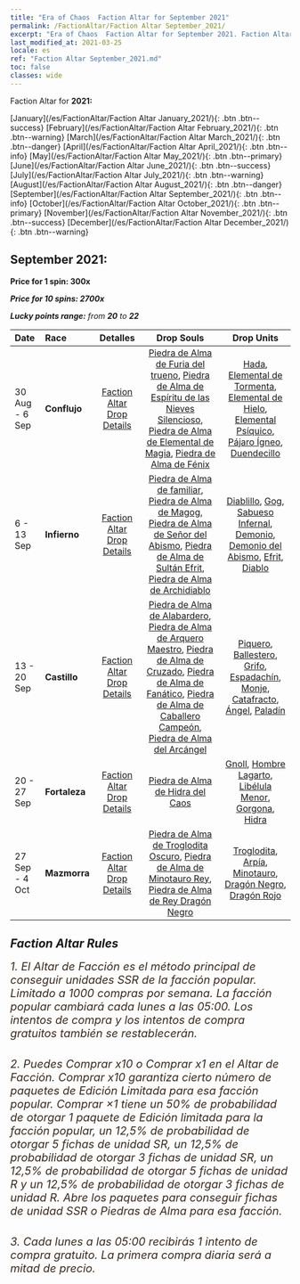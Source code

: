 ```yaml
---
title: "Era of Chaos  Faction Altar for September 2021"
permalink: /FactionAltar/Faction Altar September_2021/
excerpt: "Era of Chaos  Faction Altar for September 2021. Faction Altar is the primary method for obtaining SSR units from the popular faction. Limited to 1,000 purchases each week. The popular faction changes at 05:00 every Monday. Purchase attempts and free purchase attempts will also reset then."
last_modified_at: 2021-03-25
locale: es
ref: "Faction Altar September_2021.md"
toc: false
classes: wide
---
```


  Faction Altar for **2021:**

  [January](/es/FactionAltar/Faction Altar January_2021/){: .btn .btn--success} [February](/es/FactionAltar/Faction Altar February_2021/){: .btn .btn--warning} [March](/es/FactionAltar/Faction Altar March_2021/){: .btn .btn--danger} [April](/es/FactionAltar/Faction Altar April_2021/){: .btn .btn--info} [May](/es/FactionAltar/Faction Altar May_2021/){: .btn .btn--primary} [June](/es/FactionAltar/Faction Altar June_2021/){: .btn .btn--success} [July](/es/FactionAltar/Faction Altar July_2021/){: .btn .btn--warning} [August](/es/FactionAltar/Faction Altar August_2021/){: .btn .btn--danger} [September](/es/FactionAltar/Faction Altar September_2021/){: .btn .btn--info} [October](/es/FactionAltar/Faction Altar October_2021/){: .btn .btn--primary} [November](/es/FactionAltar/Faction Altar November_2021/){: .btn .btn--success} [December](/es/FactionAltar/Faction Altar December_2021/){: .btn .btn--warning} 

## September 2021:

  **Price for 1 spin: 300x** <i class="fas fa-gem"/>

  **Price for 10 spins: 2700x** <i class="fas fa-gem"/>

  **Lucky points range:** from **20** to **22**

  |    Date    |  Race  |  Detalles  |   Drop Souls   | Drop Units |
  |:-----------|:-------|:---------:|:--------------:|:----------:|
  | 30 Aug - 6 Sep | **Conflujo** | [Faction Altar Drop Details](/es/FactionAltar/DROP_109/) | [Piedra de Alma de Furia del trueno](/es/Items/unt_344/), [Piedra de Alma de Espíritu de las Nieves Silencioso](/es/Items/unt_345/), [Piedra de Alma de Elemental de Magia](/es/Items/unt_347/), [Piedra de Alma de Fénix](/es/Items/unt_348/) | [Hada](/es/Items/unt_262/), [Elemental de Tormenta](/es/Items/unt_263/), [Elemental de Hielo](/es/Items/unt_264/), [Elemental Psíquico](/es/Items/unt_267/), [Pájaro Ígneo](/es/Items/unt_268/), [Duendecillo](/es/Items/unt_270/) | 
  | 6 - 13 Sep | **Infierno** | [Faction Altar Drop Details](/es/FactionAltar/DROP_105/) | [Piedra de Alma de familiar](/es/Items/unt_313/), [Piedra de Alma de Magog](/es/Items/unt_314/), [Piedra de Alma de Señor del Abismo](/es/Items/unt_316/), [Piedra de Alma de Sultán Efrit](/es/Items/unt_317/), [Piedra de Alma de Archidiablo](/es/Items/unt_318/) | [Diablillo](/es/Items/unt_226/), [Gog](/es/Items/unt_227/), [Sabueso Infernal](/es/Items/unt_228/), [Demonio](/es/Items/unt_229/), [Demonio del Abismo](/es/Items/unt_230/), [Efrit](/es/Items/unt_231/), [Diablo](/es/Items/unt_232/) | 
  | 13 - 20 Sep | **Castillo** | [Faction Altar Drop Details](/es/FactionAltar/DROP_101/) | [Piedra de Alma de Alabardero](/es/Items/unt_282/), [Piedra de Alma de Arquero Maestro](/es/Items/unt_283/), [Piedra de Alma de Cruzado](/es/Items/unt_285/), [Piedra de Alma de Fanático](/es/Items/unt_286/), [Piedra de Alma de Caballero Campeón](/es/Items/unt_287/), [Piedra de Alma del Arcángel](/es/Items/unt_288/) | [Piquero](/es/Items/unt_190/), [Ballestero](/es/Items/unt_191/), [Grifo](/es/Items/unt_192/), [Espadachín](/es/Items/unt_193/), [Monje](/es/Items/unt_194/), [Catafracto](/es/Items/unt_195/), [Ángel](/es/Items/unt_196/), [Paladín](/es/Items/unt_197/) | 
  | 20 - 27 Sep | **Fortaleza** | [Faction Altar Drop Details](/es/FactionAltar/DROP_108/) | [Piedra de Alma de Hidra del Caos](/es/Items/unt_341/) | [Gnoll](/es/Items/unt_253/), [Hombre Lagarto](/es/Items/unt_254/), [Libélula Menor](/es/Items/unt_255/), [Gorgona](/es/Items/unt_257/), [Hidra](/es/Items/unt_259/) | 
  | 27 Sep - 4 Oct | **Mazmorra** | [Faction Altar Drop Details](/es/FactionAltar/DROP_107/) | [Piedra de Alma de Troglodita Oscuro](/es/Items/unt_328/), [Piedra de Alma de Minotauro Rey](/es/Items/unt_332/), [Piedra de Alma de Rey Dragón Negro](/es/Items/unt_334/) | [Troglodita](/es/Items/unt_244/), [Arpía](/es/Items/unt_245/), [Minotauro](/es/Items/unt_248/), [Dragón Negro](/es/Items/unt_250/), [Dragón Rojo](/es/Items/unt_251/) | 




## Faction Altar Rules

  <span style="color: #3c2a1e;font-size:20px">1. El Altar de Facción es el método principal de conseguir unidades SSR de la facción popular. Limitado a 1000 compras por semana. La facción popular cambiará cada lunes a las 05:00. Los intentos de compra y los intentos de compra gratuitos también se restablecerán. </span><br/>

<br/>  <span style="color: #3c2a1e;font-size:20px">2. Puedes Comprar x10 o Comprar x1 en el Altar de Facción. Comprar x10 garantiza cierto número de paquetes de Edición Limitada para esa facción popular. Comprar ×1 tiene un 50% de probabilidad de otorgar 1 paquete de Edición limitada para la facción popular, un 12,5% de probabilidad de otorgar 5 fichas de unidad SR, un 12,5% de probabilidad de otorgar 3 fichas de unidad SR, un 12,5% de probabilidad de otorgar 5 fichas de unidad R y un 12,5% de probabilidad de otorgar 3 fichas de unidad R. Abre los paquetes para conseguir fichas de unidad SSR o Piedras de Alma para esa facción.</span>

<br/>  <span style="color: #3c2a1e;font-size:20px">3. Cada lunes a las 05:00 recibirás 1 intento de compra gratuito. La primera compra diaria será a mitad de precio.</span><br/>

<br/>